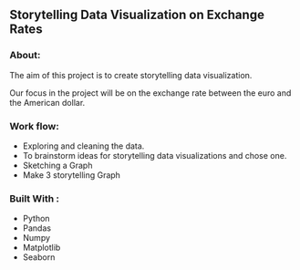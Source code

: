 ## Storytelling Data Visualization on Exchange Rates

### About:

The aim of this project is to create storytelling data visualization. 

Our focus in the project will be on the exchange rate between the euro and the American dollar. 

### Work flow:

 * Exploring and cleaning the data.
 * To brainstorm ideas for storytelling data visualizations and chose one.
 * Sketching a Graph
 * Make 3 storytelling Graph

### Built With :

 * Python 
 * Pandas
 * Numpy
 * Matplotlib
 * Seaborn
 

